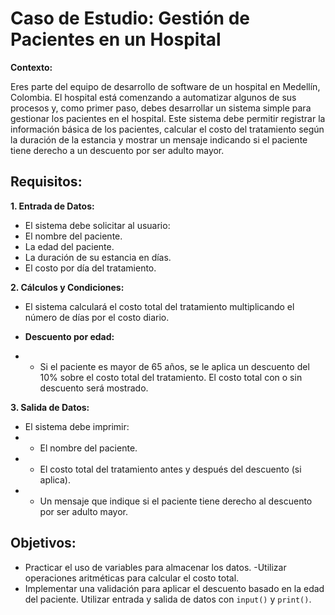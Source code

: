 # Caso de Estudio: Gestión de Pacientes en un Hospital

**Contexto:**

Eres parte del equipo de desarrollo de software de un hospital en Medellín, Colombia. El hospital está comenzando a automatizar algunos de sus procesos y, como primer paso, debes desarrollar un sistema simple para gestionar los pacientes en el hospital. Este sistema debe permitir registrar la información básica de los pacientes, calcular el costo del tratamiento según la duración de la estancia y mostrar un mensaje indicando si el paciente tiene derecho a un descuento por ser adulto mayor.

## Requisitos:

**1. Entrada de Datos:**

- El sistema debe solicitar al usuario:
- El nombre del paciente.
- La edad del paciente.
- La duración de su estancia en días.
- El costo por día del tratamiento.

**2. Cálculos y Condiciones:**

- El sistema calculará el costo total del tratamiento multiplicando el número de días por el costo diario.

- **Descuento por edad:**

- - Si el paciente es mayor de 65 años, se le aplica un descuento del 10% sobre el costo total del tratamiento.
El costo total con o sin descuento será mostrado.

**3. Salida de Datos:**

- El sistema debe imprimir:
- - El nombre del paciente.
- - El costo total del tratamiento antes y después del descuento (si aplica).
- - Un mensaje que indique si el paciente tiene derecho al descuento por ser adulto mayor.

## Objetivos:

- Practicar el uso de variables para almacenar los datos.
-Utilizar operaciones aritméticas para calcular el costo total.
- Implementar una validación para aplicar el descuento basado en la edad del paciente.
Utilizar entrada y salida de datos con `input()` y `print()`.